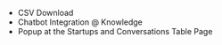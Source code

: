 - CSV Download
- Chatbot Integration @ Knowledge
- Popup at the Startups and Conversations Table Page
